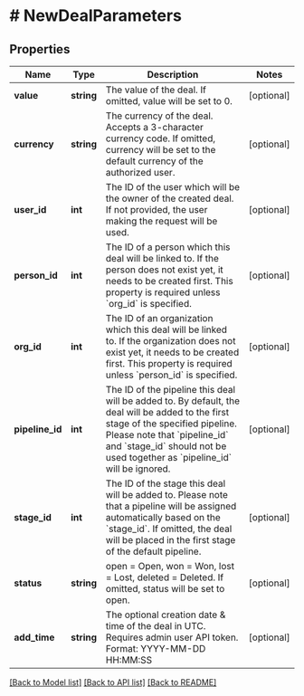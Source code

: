# # NewDealParameters

## Properties

Name | Type | Description | Notes
------------ | ------------- | ------------- | -------------
**value** | **string** | The value of the deal. If omitted, value will be set to 0. | [optional]
**currency** | **string** | The currency of the deal. Accepts a 3-character currency code. If omitted, currency will be set to the default currency of the authorized user. | [optional]
**user_id** | **int** | The ID of the user which will be the owner of the created deal. If not provided, the user making the request will be used. | [optional]
**person_id** | **int** | The ID of a person which this deal will be linked to. If the person does not exist yet, it needs to be created first. This property is required unless &#x60;org_id&#x60; is specified. | [optional]
**org_id** | **int** | The ID of an organization which this deal will be linked to. If the organization does not exist yet, it needs to be created first. This property is required unless &#x60;person_id&#x60; is specified. | [optional]
**pipeline_id** | **int** | The ID of the pipeline this deal will be added to. By default, the deal will be added to the first stage of the specified pipeline. Please note that &#x60;pipeline_id&#x60; and &#x60;stage_id&#x60; should not be used together as &#x60;pipeline_id&#x60; will be ignored. | [optional]
**stage_id** | **int** | The ID of the stage this deal will be added to. Please note that a pipeline will be assigned automatically based on the &#x60;stage_id&#x60;. If omitted, the deal will be placed in the first stage of the default pipeline. | [optional]
**status** | **string** | open &#x3D; Open, won &#x3D; Won, lost &#x3D; Lost, deleted &#x3D; Deleted. If omitted, status will be set to open. | [optional]
**add_time** | **string** | The optional creation date &amp; time of the deal in UTC. Requires admin user API token. Format: YYYY-MM-DD HH:MM:SS | [optional]

[[Back to Model list]](../../README.md#models) [[Back to API list]](../../README.md#endpoints) [[Back to README]](../../README.md)

